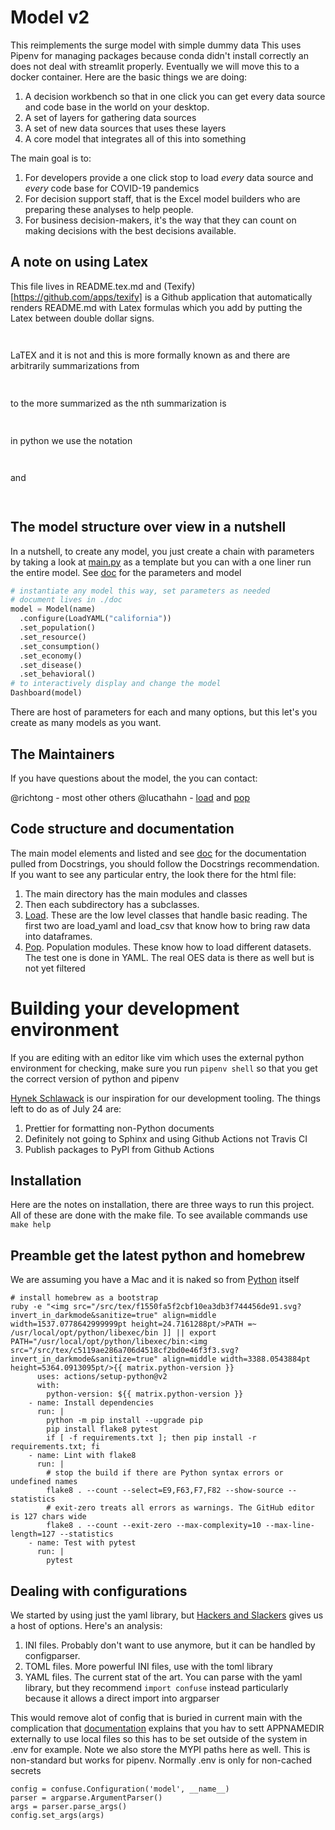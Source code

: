 # Model v2
This reimplements the surge model with simple dummy data This uses Pipenv for managing packages because conda didn't install correctly an does not deal with streamlit properly. Eventually we will move this to a docker container. Here are the basic things we are doing:

1. A decision workbench so that in one click you can get every data source and
   code base in the world on your desktop.
2. A set of layers for gathering data sources
3. A set of new data sources that uses these layers
4. A core model that integrates all of this into something

The main goal is to:

1. For developers provide a one click stop to load *every* data source and
   *every* code base for COVID-19 pandemics
2. For decision support staff, that is the Excel model builders who are
   preparing these analyses to help people.
3. For business decision-makers, it's the way that they can count on making
   decisions with the best decisions available.

## A note on using Latex

This file lives in README.tex.md and (Texify)[https://github.com/apps/texify] is
a Github application that automatically renders README.md with Latex formulas
which you add by putting the Latex between double dollar signs.

<p align="center"><img src="/src/tex/ce64ef4363eed7196ffc6ed3c4761042.svg?invert_in_darkmode&sanitize=true" align=middle width=9.61479915pt height=14.611878599999999pt/></p> LaTEX and it is not and this is more formally known as
and there are arbitrarily summarizations from <p align="center"><img src="/src/tex/afa921d8065c9b75169abacf1ebafddf.svg?invert_in_darkmode&sanitize=true" align=middle width=14.8230951pt height=14.611878599999999pt/></p> to the more
summarized as the nth summarization is <p align="center"><img src="/src/tex/ccfb8e56fa0de96aaf2384824f7ce8ee.svg?invert_in_darkmode&sanitize=true" align=middle width=16.3965714pt height=14.611878599999999pt/></p> in python we use the
notation <p align="center"><img src="/src/tex/9671989d0ae023df99422a88c302a0a4.svg?invert_in_darkmode&sanitize=true" align=middle width=63.899361899999995pt height=14.611878599999999pt/></p> and <p align="center"><img src="/src/tex/12e5f573a7052c63116931fd4ffb9062.svg?invert_in_darkmode&sanitize=true" align=middle width=77.3268672pt height=14.611878599999999pt/></p>

## The model structure over view in a nutshell
In a nutshell, to create any model, you just create a chain with parameters by
taking a look at [main.py](main.py) as a template but you can with a one liner
run the entire model. See [doc](doc) for the parameters and model

```python
# instantiate any model this way, set parameters as needed
# document lives in ./doc
model = Model(name)
  .configure(LoadYAML("california"))
  .set_population()
  .set_resource()
  .set_consumption()
  .set_economy()
  .set_disease()
  .set_behavioral()
# to interactively display and change the model
Dashboard(model)
```
There are host of parameters for each and many options, but this let's you
create as many models as you want.

## The Maintainers

If you have questions about the model, the you can contact:

@richtong - most other others
@lucathahn - [load](load) and [pop](pop)

## Code structure and documentation

The main model elements and listed and see [doc](doc) for the documentation
pulled from Docstrings, you should follow the Docstrings recommendation. If you
want to see any particular entry, the look there for the html file:

1. The main directory has the main modules and classes
2. Then each subdirectory has a subclasses.
3. [Load](loader). These are the low level classes that handle basic reading.
   The first two are load_yaml and load_csv that know how to bring raw data into
   dataframes.
1. [Pop](Pop). Population modules. These know how to load different datasets.
   The test one is done in YAML. The real OES data is there as well but is not
   yet filtered

# Building your development environment

If you are editing with an editor like vim which uses the external python
environment for checking, make sure you run `pipenv shell` so that you get the
correct version of python and pipenv

[Hynek Schlawack](https://hynek.me/talks/python-foss/) is our inspiration for
our development tooling. The things left to do as of July 24 are:

1. Prettier for formatting non-Python documents
2. Definitely not going to Sphinx and using Github Actions not Travis CI
3. Publish packages to PyPl from Github Actions

## Installation

Here are the notes on installation, there are three ways to run this project.
All of these are done with the make file. To see available commands use `make
help`

## Preamble get the latest python and homebrew
We are assuming you have a Mac and it is naked so from
[Python](https://docs.python-guide.org/starting/install3/osx/) itself
```
# install homebrew as a bootstrap
ruby -e "<img src="/src/tex/f1550fa5f2cbf10ea3db3f744456de91.svg?invert_in_darkmode&sanitize=true" align=middle width=1537.0778642999999pt height=24.7161288pt/>PATH =~ /usr/local/opt/python/libexec/bin ]] || export PATH="/usr/local/opt/python/libexec/bin:<img src="/src/tex/c5119ae286a706d4518cf2bd0e46f3f3.svg?invert_in_darkmode&sanitize=true" align=middle width=3388.0543884pt height=5364.0913095pt/>{{ matrix.python-version }}
      uses: actions/setup-python@v2
      with:
        python-version: ${{ matrix.python-version }}
    - name: Install dependencies
      run: |
        python -m pip install --upgrade pip
        pip install flake8 pytest
        if [ -f requirements.txt ]; then pip install -r requirements.txt; fi
    - name: Lint with flake8
      run: |
        # stop the build if there are Python syntax errors or undefined names
        flake8 . --count --select=E9,F63,F7,F82 --show-source --statistics
        # exit-zero treats all errors as warnings. The GitHub editor is 127 chars wide
        flake8 . --count --exit-zero --max-complexity=10 --max-line-length=127 --statistics
    - name: Test with pytest
      run: |
        pytest
```

## Dealing with configurations

We started by using just the yaml library, but [Hackers and
Slackers](https://realpython.com/python-pathlib/) gives us a host of options.
Here's an analysis:

1. INI files. Probably don't want to use anymore, but it can be handled by
   configparser.
2. TOML files. More powerful INI files, use with the toml library
3. YAML files. The current stat of the art. You can parse with the yaml library,
   but they recommend `import confuse` instead particularly because it allows a
   direct import into argparser

This would remove alot of config that is buried in current main with the
complication that
[documentation](https://confuse.readthedocs.io/en/latest/#search-paths) explains
that you hav to sett APPNAMEDIR externally to use local files so this has to be
set outside of the system in .env for example. Note we also store the MYPI paths
here as well. This is non-standard but works for pipenv. Normally .env is only
for non-cached secrets

```
config = confuse.Configuration('model', __name__)
parser = argparse.ArgumentParser()
args = parser.parse_args()
config.set_args(args)
```
